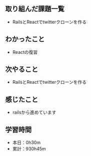 ## 取り組んだ課題一覧
- RailsとReactでtwitterクローンを作る
## わかったこと
- Reactの復習
## 次やること
- RailsとReactでtwitterクローンを作る
## 感じたこと
- railsから進めています
## 学習時間
- 本日：0h30m
- 累計：930h45m
